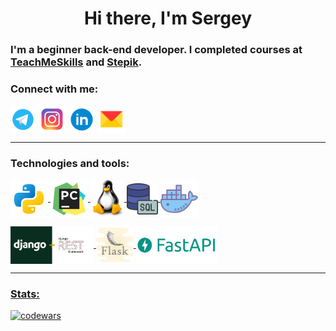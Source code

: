 <h1 align="center">Hi there, I'm Sergey </h1>
<h3 align="left">I'm a beginner back-end developer. I completed courses at <a href="https://teachmeskills.by/">TeachMeSkills</a> and <a href="https://stepik.org/">Stepik</a>.</h3>


### Connect with me:
<p align="left">
<a href="https://t.me/kardashq"><img align="center" src="icons/telegram.png" alt="Telegram" height="40" width="40" /></a>
<a href="https://www.instagram.com/kardashq/"><img align="center" src="icons/instagram.png" alt="instagram" height="45" width="45" /></a>
<a href="https://www.linkedin.com/in/kardashq/"><img align="center" src="icons/linkedin.png" alt="Linkedin" height="42" width="42" /></a>
<a href="mailto:kardashq@yandex.ru"><img align="center" src="icons/Yandex_Mail.png" alt="Mail" height="45" width="45" /></a>
  
---

### Technologies and tools:
<p align="left">
<a href="https://www.python.org/"><img align="center" src="icons/icons8-питон-240.png" alt="python" height="60" width="60" />
<a href="https://www.jetbrains.com/pycharm/"><img align="center" src="icons/icons8-pycharm-240.png" alt="pycharm" height="60" width="60" />
<a href="https://www.linux.org/"><img align="center" src="icons/LINUX-LOGO.png" alt="kardashq" height="60" width="54" />
<img align="center" src="icons/sql1.png" alt="sql" height="50" width="50" />
<a href="https://www.docker.com/"><img align="center" src="icons/docker.png" alt="docker" height="60" width="60" />
<p align="left">
<a href="https://www.django-rest-framework.org/"><img align="center" src="icons/djDRF.png" alt="DRF" height="60" width="133" />
<a href="https://flask.palletsprojects.com/"><img align="center" src="icons/FLASK.png" alt="flask" height="60" width="60" />  
<a href="https://fastapi.tiangolo.com/"><img align="center" src="icons/fastapi1.png" alt="kardashq" height="60" width="130" />

---
### Stats:
  
![codewars](https://www.codewars.com/users/Kardashq/badges/small)
  

